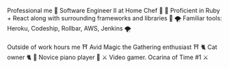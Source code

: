 Professional me
🦚 Software Engineer II at Home Chef 🦚
🍒 Proficient in Ruby + React along with surrounding frameworks and libraries 🍒
🌪 Familiar tools: Heroku, Codeship, Rollbar, AWS, Jenkins 🌪

Outside of work hours me
⛩ Avid Magic the Gathering enthusiast ⛩
🐈 Cat owner 🐈
🎹 Novice piano player 🎹
⚔ Video gamer. Ocarina of Time #1 ⚔
